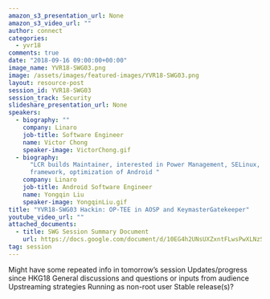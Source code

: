 ```yaml
---
amazon_s3_presentation_url: None
amazon_s3_video_url: ""
author: connect
categories:
  - yvr18
comments: true
date: "2018-09-16 09:00:00+00:00"
image_name: YVR18-SWG03.png
image: /assets/images/featured-images/YVR18-SWG03.png
layout: resource-post
session_id: YVR18-SWG03
session_track: Security
slideshare_presentation_url: None
speakers:
  - biography: ""
    company: Linaro
    job-title: Software Engineer
    name: Victor Chong
    speaker-image: VictorChong.gif
  - biography:
      "LCR builds Maintainer, interested in Power Management, SELinux, android
      framework, optimization of Android "
    company: Linaro
    job-title: Android Software Engineer
    name: Yongqin Liu
    speaker-image: YongqinLiu.gif
title: "YVR18-SWG03 Hackin: OP-TEE in AOSP and KeymasterGatekeeper"
youtube_video_url: ""
attached_documents:
  - title: SWG Session Summary Document
    url: https://docs.google.com/document/d/10EG4h2UNsUXZxntFLwsPwXLNzSfmgMsHXU4y2MYKmH8/
tag: session
---
```


Might have some repeated info in tomorrow’s session
Updates/progress since HKG18
General discussions and questions or inputs from audience
Upstreaming strategies
Running as non-root user
Stable release(s)?
